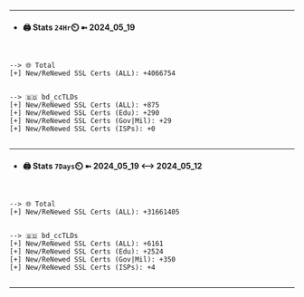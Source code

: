 

---
- #### 🖨️ **Stats** `24Hr`⏲️ ➼ 2024_05_19
```console


--> 🌐 Total
[+] New/ReNewed SSL Certs (ALL): +4066754


--> 🇧🇩 bd_ccTLDs
[+] New/ReNewed SSL Certs (ALL): +875
[+] New/ReNewed SSL Certs (Edu): +290
[+] New/ReNewed SSL Certs (Gov|Mil): +29
[+] New/ReNewed SSL Certs (ISPs): +0


```

---
- #### 🖨️ **Stats** `7Days`⏲️ ➼ 2024_05_19 <--> 2024_05_12
```console


--> 🌐 Total
[+] New/ReNewed SSL Certs (ALL): +31661405


--> 🇧🇩 bd_ccTLDs
[+] New/ReNewed SSL Certs (ALL): +6161
[+] New/ReNewed SSL Certs (Edu): +2524
[+] New/ReNewed SSL Certs (Gov|Mil): +350
[+] New/ReNewed SSL Certs (ISPs): +4


```

---


